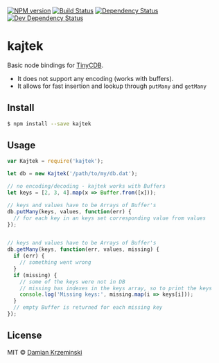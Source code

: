 [![NPM version][npm-image]][npm-url]
[![Build Status][travis-image]][travis-url]
[![Dependency Status][deps-image]][deps-url]
[![Dev Dependency Status][deps-dev-image]][deps-dev-url]

# kajtek

Basic node bindings for [TinyCDB].
 - It does not support any encoding (works with buffers).
 - It allows for fast insertion and lookup through `putMany` and `getMany`

## Install

```sh
$ npm install --save kajtek
```

## Usage

```js
var Kajtek = require('kajtek');

let db = new Kajtek('/path/to/my/db.dat');

// no encoding/decoding - kajtek works with Buffers
let keys = [2, 3, 4].map(x => Buffer.from([x]));

// keys and values have to be Arrays of Buffer's
db.putMany(keys, values, function(err) {
  // for each key in an keys set corresponding value from values
});


// keys and values have to be Arrays of Buffer's
db.getMany(keys, function(err, values, missing) {
  if (err) {
    // something went wrong
  }
  if (missing) {
    // some of the keys were not in DB
    // missing has indexes in the keys array, so to print the keys
    console.log('Missing keys:', missing.map(i => keys[i]));
  }
  // empty Buffer is returned for each missing key
});

```

## License

MIT © [Damian Krzeminski](https://pirxpilot.me)

[npm-image]: https://img.shields.io/npm/v/kajtek.svg
[npm-url]: https://npmjs.org/package/kajtek

[travis-url]: https://travis-ci.com/pirxpilot/kajtek
[travis-image]: https://img.shields.io/travis/com/pirxpilot/kajtek.svg

[deps-image]: https://img.shields.io/david/pirxpilot/kajtek.svg
[deps-url]: https://david-dm.org/pirxpilot/kajtek

[deps-dev-image]: https://img.shields.io/david/dev/pirxpilot/kajtek.svg
[deps-dev-url]: https://david-dm.org/pirxpilot/kajtek?type=dev

[TinyCDB]: http://www.corpit.ru/mjt/tinycdb.html

